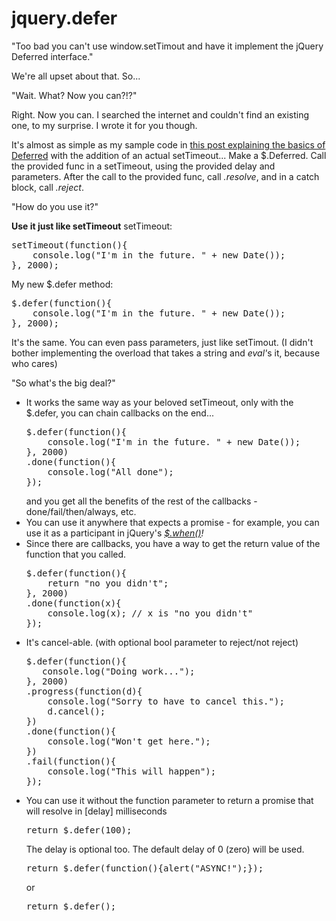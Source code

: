 jquery.defer
============

"Too bad you can't use window.setTimout and have it implement the jQuery Deferred interface." 

We're all upset about that. So...

"Wait. What? Now you can?!?"

Right. Now you can. I searched the internet and couldn't find an existing one, to my surprise. I wrote it for you though.

It's almost as simple as my sample code in <a href="http://wilsonhut.wordpress.com/2013/05/30/the-simplest-explanation-of-jquery-deferred/" title="The simplest explanation of jQuery Deferred" target="_blank">this post explaining the basics of Deferred</a> with the addition of an actual setTimeout... Make a $.Deferred. Call the provided func in a setTimeout, using the provided delay and parameters. After the call to the provided func, call <em>.resolve</em>, and in a catch block, call <em>.reject</em>.

"How do you use it?"

<strong>Use it just like setTimeout</strong>
setTimeout:
<pre>
setTimeout(function(){
    console.log("I'm in the future. " + new Date());
}, 2000);
</pre>

My new $.defer method:
<pre>
$.defer(function(){
    console.log("I'm in the future. " + new Date());
}, 2000);
</pre>

It's the same. You can even pass parameters, just like setTimout. (I didn't bother implementing the overload that takes a string and <em>eval'</em>s it, because who cares)


"So what's the big deal?"

<ul>
<li>It works the same way as your beloved setTimeout, only with the $.defer, you can chain callbacks on the end...
<pre>
$.defer(function(){
    console.log("I'm in the future. " + new Date());
}, 2000)
.done(function(){
    console.log("All done");
});
</pre>
and you get all the benefits of the rest of the callbacks - done/fail/then/always, etc.</li>
  <li>You can use it anywhere that expects a promise - for example, you can use it as a participant in jQuery's <em><a href="http://api.jquery.com/jQuery.when/" target="_blank">$.when()</a>!</em></li>
	<li>Since there are callbacks, you have a way to get the return value of the function that you called.
<pre>
$.defer(function(){
    return "no you didn't";
}, 2000)
.done(function(x){
    console.log(x); // x is "no you didn't" 
});
</pre>
</li>
	<li>It's cancel-able. (with optional bool parameter to reject/not reject)
<pre>
$.defer(function(){
   console.log("Doing work...");
}, 2000)
.progress(function(d){
    console.log("Sorry to have to cancel this.");
    d.cancel();
})
.done(function(){
    console.log("Won't get here.");
})
.fail(function(){
    console.log("This will happen");
});</pre></li>
<li>
You can use it without the function parameter to return a promise that will resolve in [delay] milliseconds
<pre>
return $.defer(100);
</pre>

The delay is optional too. The default delay of 0 (zero) will be used.
<pre>
return $.defer(function(){alert("ASYNC!");});
</pre>
or
<pre>
return $.defer();
</pre>

</li>
</ul>

